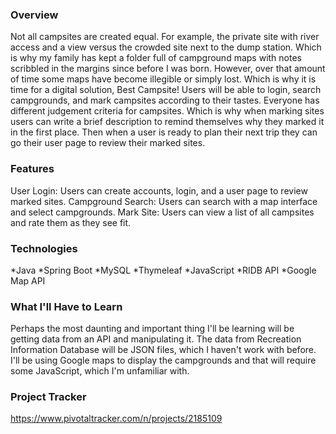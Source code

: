 ### Overview

  Not all campsites are created equal. For example, the private site with river access and a view versus the crowded site next to the dump station. Which is why my family has kept a folder full of campground maps with notes scribbled in the margins since before I was born. However, over that amount of time some maps have become illegible or simply lost. Which is why it is time for a digital solution, Best Campsite!
  Users will be able to login, search campgrounds, and mark campsites according to their tastes. Everyone has different judgement criteria for campsites. Which is why when marking sites users can write a brief description to remind themselves why they marked it in the first place. Then when a user is ready to plan their next trip they can go their user page to review their marked sites.
  
### Features

User Login: Users can create accounts, login, and a user page to review marked sites.
Campground Search: Users can search with a map interface and select campgrounds.
Mark Site: Users can view a list of all campsites and rate them as they see fit.

### Technologies

*Java
*Spring Boot
*MySQL
*Thymeleaf
*JavaScript
*RIDB API
*Google Map API

### What I'll Have to Learn

  Perhaps the most daunting and important thing I'll be learning will be getting data from an API and manipulating it. The data from Recreation Information Database will be JSON files, which I haven't work with before. I'll be using Google maps to display the campgrounds and that will require some JavaScript, which I'm unfamiliar with.
  
### Project Tracker

https://www.pivotaltracker.com/n/projects/2185109
